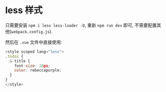 # less 样式

只需要安装 `npm i less less-loader -D`, 重新 `npm run dev` 即可, 不需要配置其他(`webpack.config.js`).

然后在 `.vue` 文件中直接使用:

```js
<style scoped lang="less">
.todos {
  &-title {
    font-size: 28px;
    color: rebeccapurple;
  }
}
</style>
```